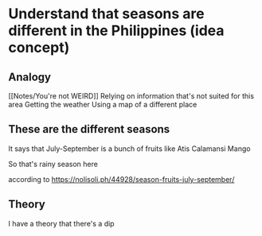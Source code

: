 # Understand that seasons are different in the Philippines (idea concept)

## Analogy

[[Notes/You're not WEIRD]]
Relying on information that's not suited for this area
Getting the weather
Using a map of a different place

## These are the different seasons

It says that July-September is a bunch of fruits like
Atis
Calamansi
Mango

So that's rainy season here

according to
https://nolisoli.ph/44928/season-fruits-july-september/

## Theory

I have a theory that there's a dip